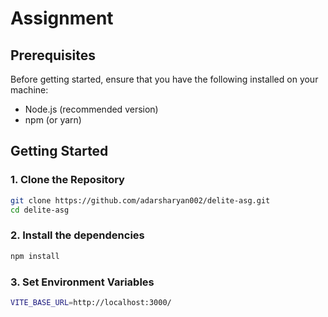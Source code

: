 # Assignment



## Prerequisites

Before getting started, ensure that you have the following installed on your machine:

- Node.js (recommended version)
- npm (or yarn)

## Getting Started

### 1. Clone the Repository

```bash
git clone https://github.com/adarsharyan002/delite-asg.git
cd delite-asg
```

### 2. Install the dependencies
```bash
npm install
```
### 3. Set Environment Variables
```bash
VITE_BASE_URL=http://localhost:3000/


